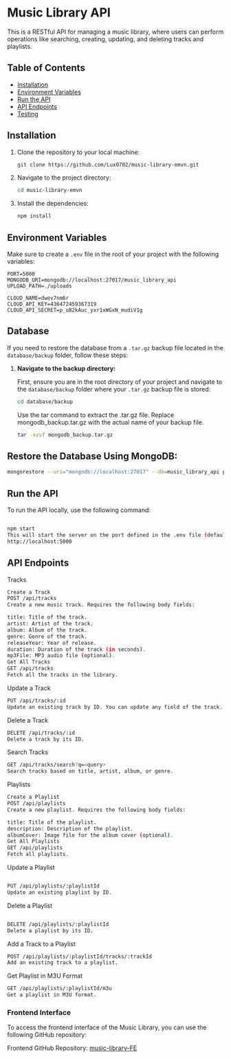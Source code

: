 # Music Library API

This is a RESTful API for managing a music library, where users can perform operations like searching, creating, updating, and deleting tracks and playlists.

## Table of Contents

- [Installation](#installation)
- [Environment Variables](#environment-variables)
- [Run the API](#run-the-api)
- [API Endpoints](#api-endpoints)
- [Testing](#testing)

## Installation

1. Clone the repository to your local machine:

    ```bash
    git clone https://github.com/Lux0702/music-library-emvn.git
    ```

2. Navigate to the project directory:

    ```bash
    cd music-library-emvn
    ```

3. Install the dependencies:

    ```bash
    npm install
    ```

## Environment Variables

Make sure to create a `.env` file in the root of your project with the following variables:

```env
PORT=5000
MONGODB_URI=mongodb://localhost:27017/music_library_api
UPLOAD_PATH=./uploads

CLOUD_NAME=dwev7nm6r
CLOUD_API_KEY=436472459367319
CLOUD_API_SECRET=p_oB2kAuc_yxr1xWGxN_mudiV1g
```
## Database
If you need to restore the database from a `.tar.gz` backup file located in the `database/backup` folder, follow these steps:

1. **Navigate to the backup directory:**
   
   First, ensure you are in the root directory of your project and navigate to the `database/backup` folder where your `.tar.gz` backup file is stored:

   ```bash
   cd database/backup
   ```
   Use the tar command to extract the .tar.gz file. Replace mongodb_backup.tar.gz with the actual name of your backup file.
   ```bash
   tar -xzvf mongodb_backup.tar.gz
   ```
## Restore the Database Using MongoDB:
   ```bash
  mongorestore --uri="mongodb://localhost:27017" --db=music_library_api path/to/database/backup/mongodb_backup
  ```
## Run the API
To run the API locally, use the following command:

```bash

npm start
This will start the server on the port defined in the .env file (default: 5000). You can access the API at:
http://localhost:5000
```
## API Endpoints
Tracks
```bash
Create a Track
POST /api/tracks
Create a new music track. Requires the following body fields:

title: Title of the track.
artist: Artist of the track.
album: Album of the track.
genre: Genre of the track.
releaseYear: Year of release.
duration: Duration of the track (in seconds).
mp3File: MP3 audio file (optional).
Get All Tracks
GET /api/tracks
Fetch all the tracks in the library.
```
Update a Track
```bash
PUT /api/tracks/:id
Update an existing track by ID. You can update any field of the track.
```

Delete a Track
```bash
DELETE /api/tracks/:id
Delete a track by its ID.
```

Search Tracks
```bash
GET /api/tracks/search?q=<query>
Search tracks based on title, artist, album, or genre.
```

Playlists
```bash
Create a Playlist
POST /api/playlists
Create a new playlist. Requires the following body fields:

title: Title of the playlist.
description: Description of the playlist.
albumCover: Image file for the album cover (optional).
Get All Playlists
GET /api/playlists
Fetch all playlists.
```
Update a Playlist
```bash

PUT /api/playlists/:playlistId
Update an existing playlist by ID.
```
Delete a Playlist
```bash

DELETE /api/playlists/:playlistId
Delete a playlist by its ID.
```
Add a Track to a Playlist
```bash
POST /api/playlists/:playlistId/tracks/:trackId
Add an existing track to a playlist.
```

Get Playlist in M3U Format
```bash
GET /api/playlists/:playlistId/m3u
Get a playlist in M3U format.
```
### Frontend Interface
To access the frontend interface of the Music Library, you can use the following GitHub repository:

Frontend GitHub Repository: [music-library-FE](https://github.com/Lux0702/music-library-FE)
